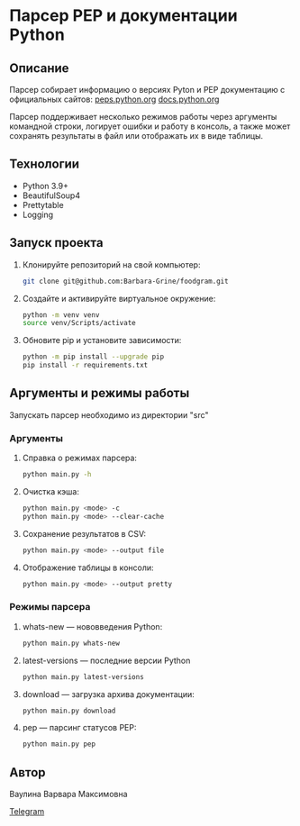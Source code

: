 # Парсер PEP и документации Python

## Описание
Парсер собирает информацию о версиях Pyton и PEP документацию с официальных сайтов:
[peps.python.org](https://peps.python.org/)
[docs.python.org](https://docs.python.org/3/)

Парсер поддерживает несколько режимов работы через аргументы командной строки, логирует ошибки и работу в консоль, а также может сохранять результаты в файл или отображать их в виде таблицы.

## Технологии
- Python 3.9+
- BeautifulSoup4
- Prettytable
- Logging

## Запуск проекта
1. Клонируйте репозиторий на свой компьютер:

    ```bash
    git clone git@github.com:Barbara-Grine/foodgram.git
    ```
2. Создайте и активируйте виртуальное окружение:

    ```bash
    python -m venv venv
    source venv/Scripts/activate
    ```
3. Обновите pip и установите зависимости:

    ```bash
    python -m pip install --upgrade pip
    pip install -r requirements.txt
    ```

## Аргументы и режимы работы
Запускать парсер необходимо из директории "src"

### Аргументы
1. Справка о режимах парсера:

    ```bash
    python main.py -h
    ```
2. Очистка кэша:

    ```bash
    python main.py <mode> -c
    python main.py <mode> --clear-cache
    ```

3. Сохранение результатов в CSV:

    ```bash
    python main.py <mode> --output file
    ```

4. Отображение таблицы в консоли:

    ```bash
    python main.py <mode> --output pretty
    ```

### Режимы парсера
1. whats-new — нововведения Python:

    ```bash
    python main.py whats-new
    ```

2. latest-versions — последние версии Python

    ```bash
    python main.py latest-versions
    ```

3. download — загрузка архива документации:

    ```bash
    python main.py download
    ```

4. pep — парсинг статусов PEP:

    ```bash
    python main.py pep
    ```

## Автор
Ваулина Варвара Максимовна

[Telegram](https://t.me/evanidis_re)